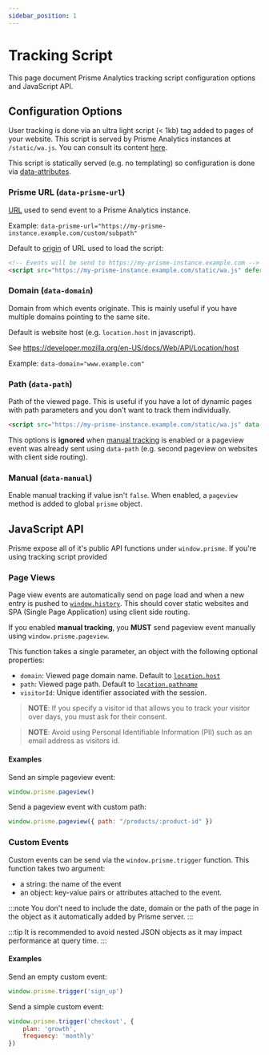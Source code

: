 ```yaml
---
sidebar_position: 1
---
```


# Tracking Script

This page document Prisme Analytics tracking script configuration options and
JavaScript API.

## Configuration Options

User tracking is done via an ultra light script (< 1kb) tag added to pages of your website.
This script is served by Prisme Analytics instances at `/static/wa.js`. You can consult
its content [here](https://github.com/prismelabs/analytics/blob/master/tracker).

This script is statically served (e.g. no templating) so configuration is done via
[data-attributes](https://developer.mozilla.org/en-US/docs/Learn/HTML/Howto/Use_data_attributes).

### Prisme URL (`data-prisme-url`)

[URL](https://developer.mozilla.org/en-US/docs/Learn/Common_questions/Web_mechanics/What_is_a_URL)
used to send event to a Prisme Analytics instance.

Example: `data-prisme-url="https://my-prisme-instance.example.com/custom/subpath"`

Default to [origin](https://developer.mozilla.org/en-US/docs/Web/API/URL/origin)
of URL used to load the script:
```html
<!-- Events will be send to https://my-prisme-instance.example.com -->
<script src="https://my-prisme-instance.example.com/static/wa.js" defer></script>
```
### Domain (`data-domain`)

Domain from which events originate. This is mainly useful if you have
multiple domains pointing to the same site.

Default is website host (e.g. `location.host` in javascript).

See https://developer.mozilla.org/en-US/docs/Web/API/Location/host

Example: `data-domain="www.example.com"`

### Path (`data-path`)

Path of the viewed page. This is useful if you have a lot of dynamic pages
with path parameters and you don't want to track them individually.

```html
<script src="https://my-prisme-instance.example.com/static/wa.js" data-path="/products/:product-id" defer></script>
```

This options is **ignored** when [manual tracking](#manual-data-manual) is enabled
or a pageview event was already sent using `data-path` (e.g. second pageview on
websites with client side routing).

### Manual (`data-manual`)

Enable manual tracking if value isn't `false`. When enabled, a `pageview` method
is added to global `prisme` object.

## JavaScript API

Prisme expose all of it's public API functions under `window.prisme`. If you're
using tracking script provided

### Page Views

Page view events are automatically send on page load and when a new entry is
pushed to [`window.history`](https://developer.mozilla.org/en-US/docs/Web/API/History/pushState).
This should cover static websites and SPA (Single Page Application) using client
side routing.

If you enabled **manual tracking**, you **MUST** send pageview event manually
using `window.prisme.pageview`.

This function takes a single parameter, an object with the following optional
properties:
* `domain`: Viewed page domain name. Default to [`location.host`](https://developer.mozilla.org/en-US/docs/Web/API/Location/host)
* `path`: Viewed page path. Default to [`location.pathname`](https://developer.mozilla.org/en-US/docs/Web/API/Location/pathname)
* `visitorId`: Unique identifier associated with the session.

> **NOTE**: If you specify a visitor id that allows you to track your visitor
> over days, you must ask for their consent.

> **NOTE**: Avoid using Personal Identifiable Information (PII) such as an email
> address as visitors id.

#### Examples

Send an simple pageview event:

```js
window.prisme.pageview()
```

Send a pageview event with custom path:

```js
window.prisme.pageview({ path: "/products/:product-id" })
```

### Custom Events

Custom events can be send via the `window.prisme.trigger` function. This
function takes two argument:
* a string: the name of the event
* an object: key-value pairs or attributes attached to the event.

:::note
You don't need to include the date, domain or the path of the page in the object
as it automatically added by Prisme server.
:::

:::tip
It is recommended to avoid nested JSON objects as it may
impact performance at query time.
:::

#### Examples

Send an empty custom event:

```js
window.prisme.trigger('sign_up')
```

Send a simple custom event:

```js
window.prisme.trigger('checkout', {
    plan: 'growth',
    frequency: 'monthly'
})
```
